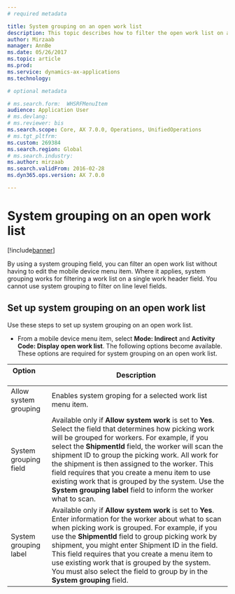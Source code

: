 ```yaml
---
# required metadata

title: System grouping on an open work list
description: This topic describes how to filter the open work list on a mobile device.
author: Mirzaab
manager: AnnBe
ms.date: 05/26/2017
ms.topic: article
ms.prod: 
ms.service: dynamics-ax-applications
ms.technology: 

# optional metadata

# ms.search.form:  WHSRFMenuItem
audience: Application User
# ms.devlang: 
# ms.reviewer: bis
ms.search.scope: Core, AX 7.0.0, Operations, UnifiedOperations
# ms.tgt_pltfrm: 
ms.custom: 269384
ms.search.region: Global
# ms.search.industry: 
ms.author: mirzaab
ms.search.validFrom: 2016-02-28
ms.dyn365.ops.version: AX 7.0.0

---
```


# System grouping on an open work list

[!include[banner](../includes/banner.md)]

By using a system grouping field, you can filter an open work list without having to edit the mobile device menu item.
Where it applies, system grouping works for filtering a work list on a single work header field. You cannot use system grouping to filter on line level fields.

## Set up system grouping on an open work list
Use these steps to set up system grouping on an open work list.

-	From a mobile device menu item, select **Mode: Indirect** and **Activity Code: Display open work list**. The following options become available. These options are required for system grouping on an open work list. 

| Option        | Description   | 
| ------------- | ------------- |
| Allow system grouping   | Enables system groping for a selected work list menu item.| 
| System grouping field   | Available only if **Allow system work** is set to **Yes**. Select the field that determines how picking work will be grouped for workers. For example, if you select the **ShipmentId** field, the worker will scan the shipment ID to group the picking work. All work for the shipment is then assigned to the worker. This field requires that you create a menu item to use existing work that is grouped by the system. Use the **System grouping label** field to inform the worker what to scan. |
| System grouping label   | Available only if **Allow system work** is set to **Yes**. Enter information for the worker about what to scan when picking work is grouped. For example, if you use the **ShipmentId** field to group picking work by shipment, you might enter Shipment ID in the field. This field requires that you create a menu item to use existing work that is grouped by the system. You must also select the field to group by in the **System grouping** field.|
